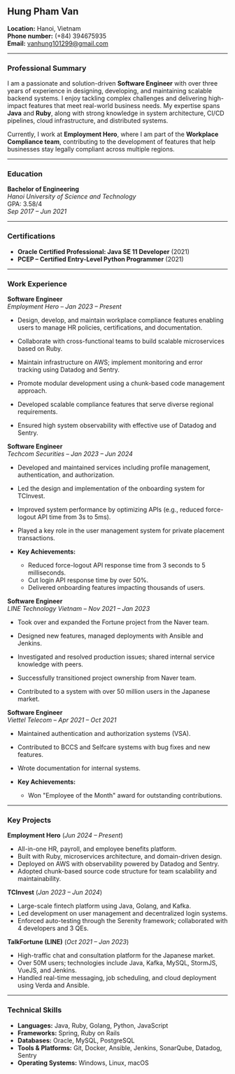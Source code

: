 ## Hung Pham Van

**Location:** Hanoi, Vietnam \
**Phone number:** ‪(+84) 394675935‬ \
**Email:** [vanhung101299@gmail.com](mailto\:vanhung101299@gmail.com)‬

---

### **Professional Summary**

I am a passionate and solution-driven **Software Engineer** with over three years of experience in designing, developing, and maintaining scalable backend systems. I enjoy tackling complex challenges and delivering high-impact features that meet real-world business needs. My expertise spans **Java** and **Ruby**, along with strong knowledge in system architecture, CI/CD pipelines, cloud infrastructure, and distributed systems.

Currently, I work at **Employment Hero**, where I am part of the **Workplace Compliance team**, contributing to the development of features that help businesses stay legally compliant across multiple regions.

---

### **Education**

**Bachelor of Engineering**\
*Hanoi University of Science and Technology*\
GPA: 3.58/4\
*Sep 2017 – Jun 2021*

---

### **Certifications**

- **Oracle Certified Professional: Java SE 11 Developer** (2021)
- **PCEP – Certified Entry-Level Python Programmer** (2021)

---

### **Work Experience**

**Software Engineer**\
*Employment Hero* – *Jan 2023 – Present*

- Design, develop, and maintain workplace compliance features enabling users to manage HR policies, certifications, and documentation.

- Collaborate with cross-functional teams to build scalable microservices based on Ruby.

- Maintain infrastructure on AWS; implement monitoring and error tracking using Datadog and Sentry.

- Promote modular development using a chunk-based code management approach.

- Developed scalable compliance features that serve diverse regional requirements.

- Ensured high system observability with effective use of Datadog and Sentry.

**Software Engineer**\
*Techcom Securities* – *Jan 2023 – Jun 2024*

- Developed and maintained services including profile management, authentication, and authorization.

- Led the design and implementation of the onboarding system for TCInvest.

- Improved system performance by optimizing APIs (e.g., reduced force-logout API time from 3s to 5ms).

- Played a key role in the user management system for private placement transactions.

- **Key Achievements:**

  - Reduced force-logout API response time from 3 seconds to 5 milliseconds.
  - Cut login API response time by over 50%.
  - Delivered onboarding features impacting thousands of users.

**Software Engineer**\
*LINE Technology Vietnam* – *Nov 2021 – Jan 2023*

- Took over and expanded the Fortune project from the Naver team.

- Designed new features, managed deployments with Ansible and Jenkins.

- Investigated and resolved production issues; shared internal service knowledge with peers.

- Successfully transitioned project ownership from Naver team.

- Contributed to a system with over 50 million users in the Japanese market.

**Software Engineer**\
*Viettel Telecom* – *Apr 2021 – Oct 2021*

- Maintained authentication and authorization systems (VSA).

- Contributed to BCCS and Selfcare systems with bug fixes and new features.

- Wrote documentation for internal systems.

- **Key Achievements:**

  - Won "Employee of the Month" award for outstanding contributions.

---

### **Key Projects**

**Employment Hero** (*Jun 2024 – Present*)

- All-in-one HR, payroll, and employee benefits platform.
- Built with Ruby, microservices architecture, and domain-driven design.
- Deployed on AWS with observability powered by Datadog and Sentry.
- Adopted chunk-based source code structure for team scalability and maintainability.

**TCInvest** (*Jan 2023 – Jun 2024*)

- Large-scale fintech platform using Java, Golang, and Kafka.
- Led development on user management and decentralized login systems.
- Enforced auto-testing through the Serenity framework; collaborated with 4 developers and 3 QEs.

**TalkFortune (LINE)** (*Oct 2021 – Jan 2023*)

- High-traffic chat and consultation platform for the Japanese market.
- Over 50M users; technologies include Java, Kafka, MySQL, StormJS, VueJS, and Jenkins.
- Handled real-time messaging, job scheduling, and cloud deployment using Verda and Ansible.

---

### **Technical Skills**

- **Languages:** Java, Ruby, Golang, Python, JavaScript
- **Frameworks:** Spring, Ruby on Rails
- **Databases:** Oracle, MySQL, PostgreSQL
- **Tools & Platforms:** Git, Docker, Ansible, Jenkins, SonarQube, Datadog, Sentry
- **Operating Systems:** Windows, Linux, macOS

